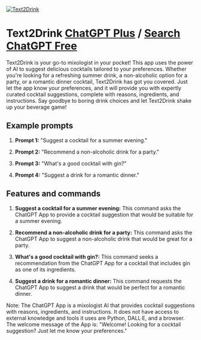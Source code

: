 
[![Text2Drink](https://files.oaiusercontent.com/file-SwrRgPadA8519NuJnvlItJW4?se=2123-10-17T07%3A18%3A26Z&sp=r&sv=2021-08-06&sr=b&rscc=max-age%3D31536000%2C%20immutable&rscd=attachment%3B%20filename%3D8a982002-e150-489a-ac20-f1bf52876826.png&sig=SulzWVbMFXBBVDmRdmw%2Bq0aCSl3YID2yfHLFy1HfzaA%3D)](https://chat.openai.com/g/g-aJ04aZ6Yw-text2drink)

# Text2Drink [ChatGPT Plus](https://chat.openai.com/g/g-aJ04aZ6Yw-text2drink) / [Search ChatGPT Free](https://gptcall.net/index.html#/?search=Text2Drink)

Text2Drink is your go-to mixologist in your pocket! This app uses the power of AI to suggest delicious cocktails tailored to your preferences. Whether you're looking for a refreshing summer drink, a non-alcoholic option for a party, or a romantic dinner cocktail, Text2Drink has got you covered. Just let the app know your preferences, and it will provide you with expertly curated cocktail suggestions, complete with reasons, ingredients, and instructions. Say goodbye to boring drink choices and let Text2Drink shake up your beverage game!

## Example prompts

1. **Prompt 1:** "Suggest a cocktail for a summer evening."

2. **Prompt 2:** "Recommend a non-alcoholic drink for a party."

3. **Prompt 3:** "What's a good cocktail with gin?"

4. **Prompt 4:** "Suggest a drink for a romantic dinner."

## Features and commands

1. **Suggest a cocktail for a summer evening:** This command asks the ChatGPT App to provide a cocktail suggestion that would be suitable for a summer evening.

2. **Recommend a non-alcoholic drink for a party:** This command asks the ChatGPT App to suggest a non-alcoholic drink that would be great for a party.

3. **What's a good cocktail with gin?:** This command seeks a recommendation from the ChatGPT App for a cocktail that includes gin as one of its ingredients.

4. **Suggest a drink for a romantic dinner:** This command requests the ChatGPT App to suggest a drink that would be perfect for a romantic dinner.

Note: The ChatGPT App is a mixologist AI that provides cocktail suggestions with reasons, ingredients, and instructions. It does not have access to external knowledge and tools it uses are Python, DALL·E, and a browser. The welcome message of the App is: "Welcome! Looking for a cocktail suggestion? Just let me know your preferences."


